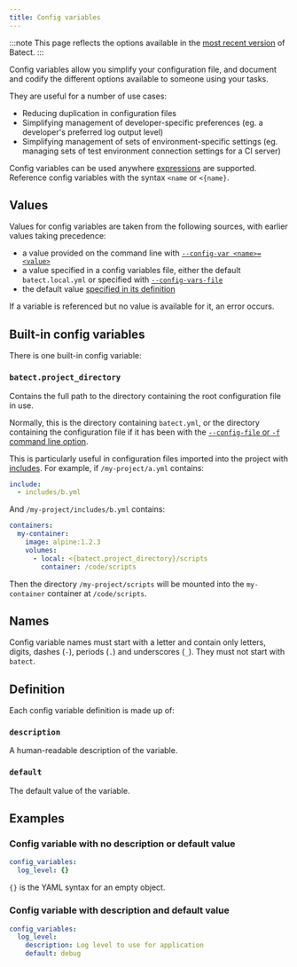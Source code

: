 ```yaml
---
title: Config variables
---
```


:::note
This page reflects the options available in the [most recent version](https://github.com/batect/batect/releases/latest)
of Batect.
:::

Config variables allow you simplify your configuration file, and document and codify the different options available to someone using your tasks.

They are useful for a number of use cases:

- Reducing duplication in configuration files
- Simplifying management of developer-specific preferences (eg. a developer's preferred log output level)
- Simplifying management of sets of environment-specific settings (eg. managing sets of test environment connection settings for a CI server)

Config variables can be used anywhere [expressions](expressions.md) are supported. Reference config variables with the syntax `<name` or `<{name}`.

## Values

Values for config variables are taken from the following sources, with earlier values taking precedence:

- a value provided on the command line with [`--config-var <name>=<value>`](../cli.mdx#--config-var)
- a value specified in a config variables file, either the default `batect.local.yml` or specified with [`--config-vars-file`](../cli.mdx#--config-vars-file)
- the default value [specified in its definition](#default)

If a variable is referenced but no value is available for it, an error occurs.

## Built-in config variables

There is one built-in config variable:

### `batect.project_directory`

Contains the full path to the directory containing the root configuration file in use.

Normally, this is the directory containing `batect.yml`, or the directory containing the configuration file if it has been with the
[`--config-file` or `-f` command line option](../cli.mdx#--config-file-or--f).

This is particularly useful in configuration files imported into the project with [includes](../../concepts/includes-and-bundles.md). For example, if `/my-project/a.yml` contains:

```yaml title="/my-project/a.yml"
include:
  - includes/b.yml
```

And `/my-project/includes/b.yml` contains:

```yaml title="/my-project/includes/b.yml"
containers:
  my-container:
    image: alpine:1.2.3
    volumes:
      - local: <{batect.project_directory}/scripts
        container: /code/scripts
```

Then the directory `/my-project/scripts` will be mounted into the `my-container` container at `/code/scripts`.

## Names

Config variable names must start with a letter and contain only letters, digits, dashes (`-`), periods (`.`) and underscores (`_`). They must not start with `batect`.

## Definition

Each config variable definition is made up of:

### `description`

A human-readable description of the variable.

### `default`

The default value of the variable.

## Examples

### Config variable with no description or default value

```yaml
config_variables:
  log_level: {}
```

`{}` is the YAML syntax for an empty object.

### Config variable with description and default value

```yaml
config_variables:
  log_level:
    description: Log level to use for application
    default: debug
```
